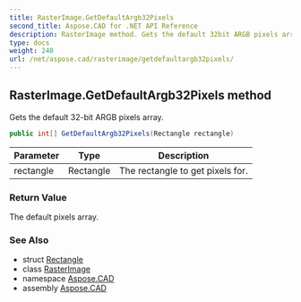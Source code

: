 ```yaml
---
title: RasterImage.GetDefaultArgb32Pixels
second_title: Aspose.CAD for .NET API Reference
description: RasterImage method. Gets the default 32bit ARGB pixels array
type: docs
weight: 240
url: /net/aspose.cad/rasterimage/getdefaultargb32pixels/
---
```

## RasterImage.GetDefaultArgb32Pixels method

Gets the default 32-bit ARGB pixels array.

```csharp
public int[] GetDefaultArgb32Pixels(Rectangle rectangle)
```

| Parameter | Type | Description |
| --- | --- | --- |
| rectangle | Rectangle | The rectangle to get pixels for. |

### Return Value

The default pixels array.

### See Also

* struct [Rectangle](../../rectangle/)
* class [RasterImage](../)
* namespace [Aspose.CAD](../../../aspose.cad/)
* assembly [Aspose.CAD](../../../)


